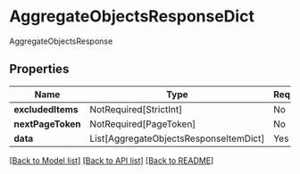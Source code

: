 # AggregateObjectsResponseDict

AggregateObjectsResponse

## Properties
| Name | Type | Required | Description |
| ------------ | ------------- | ------------- | ------------- |
**excludedItems** | NotRequired[StrictInt] | No |  |
**nextPageToken** | NotRequired[PageToken] | No |  |
**data** | List[AggregateObjectsResponseItemDict] | Yes |  |


[[Back to Model list]](../../../README.md#models-v1-link) [[Back to API list]](../../README.md#documentation-for-api-endpoints) [[Back to README]](../../README.md)
